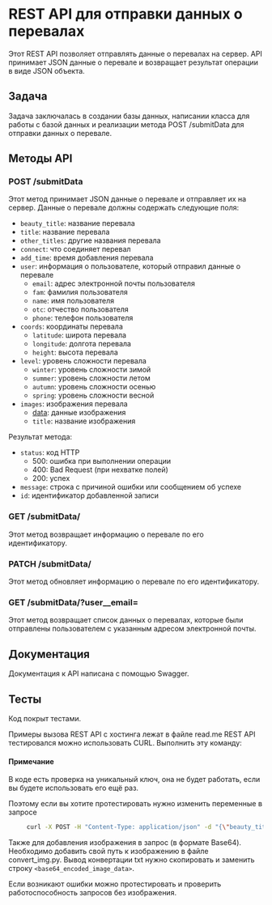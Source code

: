 # REST API для отправки данных о перевалах

Этот REST API позволяет отправлять данные о перевалах на сервер. API принимает JSON данные о перевале и возвращает результат операции в виде JSON объекта.

## Задача

Задача заключалась в создании базы данных, написании класса для работы с базой данных и реализации метода POST /submitData для отправки данных о перевале.

## Методы API

### POST /submitData

Этот метод принимает JSON данные о перевале и отправляет их на сервер. Данные о перевале должны содержать следующие поля:

* `beauty_title`: название перевала
* `title`: название перевала
* `other_titles`: другие названия перевала
* `connect`: что соединяет перевал
* `add_time`: время добавления перевала
* `user`: информация о пользователе, который отправил данные о перевале
	+ `email`: адрес электронной почты пользователя
	+ `fam`: фамилия пользователя
	+ `name`: имя пользователя
	+ `otc`: отчество пользователя
	+ `phone`: телефон пользователя
* `coords`: координаты перевала
	+ `latitude`: широта перевала
	+ `longitude`: долгота перевала
	+ `height`: высота перевала
* `level`: уровень сложности перевала
	+ `winter`: уровень сложности зимой
	+ `summer`: уровень сложности летом
	+ `autumn`: уровень сложности осенью
	+ `spring`: уровень сложности весной
* `images`: изображения перевала
	+ [data](cci:1://file:///C:/Users/Валентина/PycharmProjects/Tasks/Обучение/Rest_API/submitData.py:163:0-173:89): данные изображения
	+ `title`: название изображения

Результат метода:

* `status`: код HTTP
	+ 500: ошибка при выполнении операции
	+ 400: Bad Request (при нехватке полей)
	+ 200: успех
* `message`: строка с причиной ошибки или сообщением об успехе
* `id`: идентификатор добавленной записи

### GET /submitData/<id>

Этот метод возвращает информацию о перевале по его идентификатору.

### PATCH /submitData/<id>

Этот метод обновляет информацию о перевале по его идентификатору.

### GET /submitData/?user__email=<email>

Этот метод возвращает список данных о перевалах, которые были отправлены пользователем с указанным адресом электронной почты.

## Документация

Документация к API написана с помощью Swagger.

## Тесты

Код покрыт тестами.

Примеры вызова REST API с хостинга лежат в файле read.me
REST API тестировался можно использовать CURL. Выполнить эту команду:

#### Примечание
В коде есть проверка на уникальный ключ, она не будет работать, если вы будете использовать его ещё раз.

Поэтому если вы хотите протестировать нужно изменить переменные в запросе 

```bash
     curl -X POST -H "Content-Type: application/json" -d "{\"beauty_title\": \"Перевал\", \"title\": \"Тестовый Перевал\", \"other_titles\": \"\", \"connect\": \"\", \"add_time\": \"2021-09-22 13:18:13\", \"user\": {\"email\": \"unique_email@example.com\", \"fam\": \"Новиков\", \"name\": \"Алексей\", \"otc\": \"Алексеевич\", \"phone\": \"+7 987 654 32 10\"}, \"coords\": {\"latitude\": 50.0, \"longitude\": 40.0, \"height\": 1500}, \"level\": {\"winter\": \"\", \"summer\": \"1Б\", \"autumn\": \"1Б\", \"spring\": \"\"}, \"images\": [{\"data\": \"<base64_encoded_image_data>\", \"title\": \"Тестовое изображение\"}]}" http://127.0.0.1:5000/submitData     
```

Также для добавления изображения в запрос (в формате Base64). 
Необходимо добавить свой путь к изображению в файле 
convert_img.py. Вывод конвертации txt нужно скопировать и заменить строку `<base64_encoded_image_data>`.

Если возникают ошибки можно протестировать и проверить работоспособность запросов без изображения.